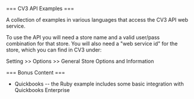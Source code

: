 
=== CV3 API Examples ===

A collection of examples in various languages that access the CV3 API web service.

To use the API you will need a store name and a valid user/pass combination for 
that store. You will also need a "web service id" for the store, which you can
find in CV3 under:

   Setting >> Options >> General Store Options and Information

=== Bonus Content ===

* Quickbooks -- the Ruby example includes some basic integration with Quickbooks Enterprise
